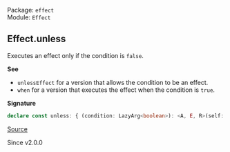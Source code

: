 Package: `effect`<br />
Module: `Effect`<br />

## Effect.unless

Executes an effect only if the condition is `false`.

**See**

- `unlessEffect` for a version that allows the condition to be an effect.
- `when` for a version that executes the effect when the condition is `true`.

**Signature**

```ts
declare const unless: { (condition: LazyArg<boolean>): <A, E, R>(self: Effect<A, E, R>) => Effect<Option.Option<A>, E, R>; <A, E, R>(self: Effect<A, E, R>, condition: LazyArg<boolean>): Effect<Option.Option<A>, E, R>; }
```

[Source](https://github.com/Effect-TS/effect/tree/main/packages/effect/src/Effect.ts#L8612)

Since v2.0.0